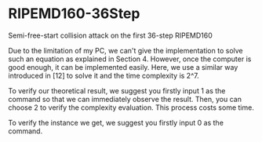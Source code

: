 # RIPEMD160-36Step
Semi-free-start collision attack on the first 36-step RIPEMD160

Due to the limitation of my PC, we can't give the implementation to solve such an equation as explained in Section 4. 
However, once the computer is good enough, it can be implemented easily. Here, we use a similar way introduced in [12] 
to solve it and the time complexity is 2^7.

To verify our theoretical result, we suggest you firstly input 1 as the command so that we can immediately observe the result.
Then, you can choose 2 to verify the complexity evaluation. This process costs some time.

To verify the instance we get, we suggest you firstly input 0 as the command.
